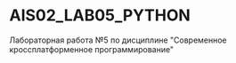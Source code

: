 # AIS02_LAB05_PYTHON
Лабораторная работа №5 по дисциплине "Современное кроссплатформенное программирование"

